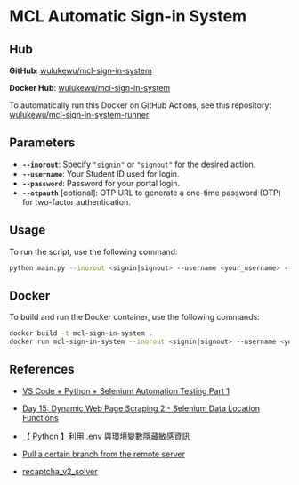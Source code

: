 # MCL Automatic Sign-in System

## Hub

**GitHub**: [wulukewu/mcl-sign-in-system](https://github.com/wulukewu/mcl-sign-in-system)

**Docker Hub**: [wulukewu/mcl-sign-in-system](https://hub.docker.com/r/wulukewu/mcl-sign-in-system)

To automatically run this Docker on GitHub Actions, see this repository: [wulukewu/mcl-sign-in-system-runner](https://github.com/wulukewu/mcl-sign-in-system-runner)

## Parameters

- **`--inorout`**: Specify `"signin"` or `"signout"` for the desired action.
- **`--username`**: Your Student ID used for login.
- **`--password`**: Password for your portal login.
- **`--otpauth`** [optional]: OTP URL to generate a one-time password (OTP) for two-factor authentication.

## Usage

To run the script, use the following command:

```sh
python main.py --inorout <signin|signout> --username <your_username> --password <your_password> --otpauth <[optional] otpauth_url>
```

## Docker

To build and run the Docker container, use the following commands:

```sh
docker build -t mcl-sign-in-system .
docker run mcl-sign-in-system --inorout <signin|signout> --username <your_username> --password <your_password> --otpauth <[optional] otpauth_url>
```

## References

- [VS Code + Python + Selenium Automation Testing Part 1](https://medium.com/begonia-design/vs-code-python-selenium-%E8%87%AA%E5%8B%95%E5%8C%96%E6%B8%AC%E8%A9%A6-part-1-30d6c0ea92af)

- [Day 15: Dynamic Web Page Scraping 2 - Selenium Data Location Functions](https://ithelp.ithome.com.tw/articles/10300961)

- [【 Python 】利用 .env 與環境變數隱藏敏感資訊](https://learningsky.io/python-use-environmental-variables-to-hide-sensitive-information/)

- [Pull a certain branch from the remote server](https://stackoverflow.com/questions/1709177/pull-a-certain-branch-from-the-remote-server)

- [recaptcha_v2_solver](https://github.com/ohyicong/recaptcha_v2_solver)
